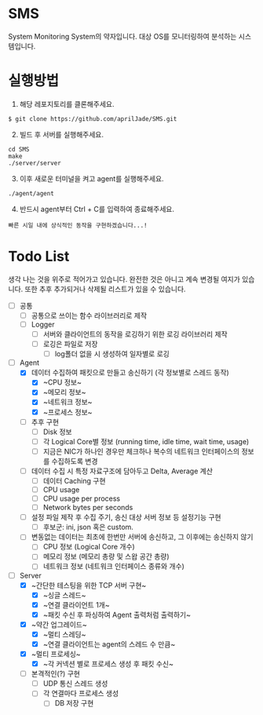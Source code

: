 # SMS
System Monitoring System의 약자입니다. 대상 OS를 모니터링하여 분석하는 시스템입니다.

# 실행방법
1. 해당 레포지토리를 클론해주세요.
 
`$ git clone https://github.com/aprilJade/SMS.git`

2. 빌드 후 서버를 실행해주세요.
```
cd SMS
make
./server/server
```
3. 이후 새로운 터미널을 켜고 agent를 실행해주세요.
```
./agent/agent
```
4. 반드시 agent부터 Ctrl + C를 입력하여 종료해주세요.

`빠른 시일 내에 상식적인 동작을 구현하겠습니다...!`

# Todo List
생각 나는 것을 위주로 적어가고 있습니다. 완전한 것은 아니고 계속 변경될 여지가 있습니다.
또한 추후 추가되거나 삭제될 리스트가 있을 수 있습니다.
- [ ] 공통
  - [ ] 공통으로 쓰이는 함수 라이브러리로 제작
  - [ ] Logger
    - [ ] 서버와 클라이언트의 동작을 로깅하기 위한 로깅 라이브러리 제작
    - [ ] 로깅은 파일로 저장
      - [ ] log폴더 없을 시 생성하여 일자별로 로깅    
- [ ] Agent
  - [x] 데이터 수집하여 패킷으로 만들고 송신하기 (각 정보별로 스레드 동작)
    - [x] ~CPU 정보~
    - [x] ~메모리 정보~
    - [x] ~네트워크 정보~
    - [x] ~프로세스 정보~
  - [ ] 추후 구현
    - [ ] Disk 정보
    - [ ] 각 Logical Core별 정보 (running time, idle time, wait time, usage)
    - [ ] 지금은 NIC가 하나인 경우만 체크하나 복수의 네트워크 인터페이스의 정보를 수집하도록 변경
  - [ ] 데이터 수집 시 특정 자료구조에 담아두고 Delta, Average 계산
    - [ ] 데이터 Caching 구현
    - [ ] CPU usage
    - [ ] CPU usage per process
    - [ ] Network bytes per seconds
  - [ ] 설정 파일 제작 후 수집 주기, 송신 대상 서버 정보 등 설정기능 구현
    - [ ] 후보군: ini, json 혹은 custom.
  - [ ] 변동없는 데이터는 최초에 한번만 서버에 송신하고, 그 이후에는 송신하지 않기
    - [ ] CPU 정보 (Logical Core 개수)
    - [ ] 메모리 정보 (메모리 총량 및 스왑 공간 총량)
    - [ ] 네트워크 정보 (네트워크 인터페이스 종류와 개수)
- [ ] Server
  - [x] ~간단한 테스팅을 위한 TCP 서버 구현~
    - [x] ~싱글 스레드~
    - [x] ~연결 클라이언트 1개~
    - [x] ~패킷 수신 후 파싱하여 Agent 출력처럼 출력하기~
  - [x] ~약간 업그레이드~
    - [x] ~멀티 스레딩~
    - [x] ~연결 클라이언트는 agent의 스레드 수 만큼~
  - [x] ~멀티 프로세싱~
    - [x] ~각 커넥션 별로 프로세스 생성 후 패킷 수신~
  - [ ] 본격적인(?) 구현
    - [ ] UDP 통신 스레드 생성
    - [ ] 각 연결마다 프로세스 생성
      - [ ] DB 저장 구현   